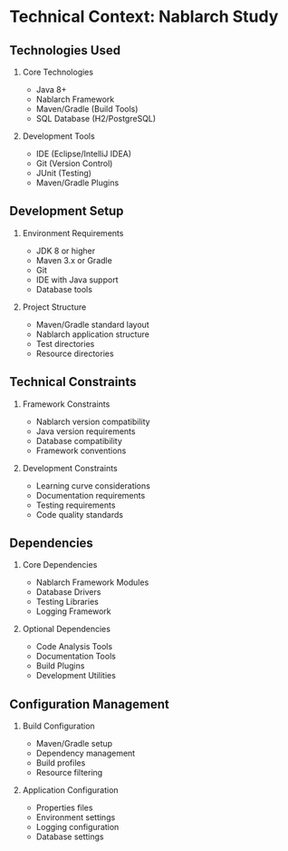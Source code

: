 # Technical Context: Nablarch Study

## Technologies Used
1. Core Technologies
   - Java 8+
   - Nablarch Framework
   - Maven/Gradle (Build Tools)
   - SQL Database (H2/PostgreSQL)

2. Development Tools
   - IDE (Eclipse/IntelliJ IDEA)
   - Git (Version Control)
   - JUnit (Testing)
   - Maven/Gradle Plugins

## Development Setup
1. Environment Requirements
   - JDK 8 or higher
   - Maven 3.x or Gradle
   - Git
   - IDE with Java support
   - Database tools

2. Project Structure
   - Maven/Gradle standard layout
   - Nablarch application structure
   - Test directories
   - Resource directories

## Technical Constraints
1. Framework Constraints
   - Nablarch version compatibility
   - Java version requirements
   - Database compatibility
   - Framework conventions

2. Development Constraints
   - Learning curve considerations
   - Documentation requirements
   - Testing requirements
   - Code quality standards

## Dependencies
1. Core Dependencies
   - Nablarch Framework Modules
   - Database Drivers
   - Testing Libraries
   - Logging Framework

2. Optional Dependencies
   - Code Analysis Tools
   - Documentation Tools
   - Build Plugins
   - Development Utilities

## Configuration Management
1. Build Configuration
   - Maven/Gradle setup
   - Dependency management
   - Build profiles
   - Resource filtering

2. Application Configuration
   - Properties files
   - Environment settings
   - Logging configuration
   - Database settings
